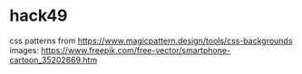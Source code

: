 # hack49

css patterns from https://www.magicpattern.design/tools/css-backgrounds
images: https://www.freepik.com/free-vector/smartphone-cartoon_35202669.htm
